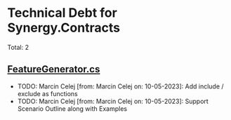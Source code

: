 ﻿# Technical Debt for Synergy.Contracts

Total: 2

## [FeatureGenerator.cs](../../Synergy.Behaviours.Testing/FeatureGenerator.cs)
- TODO: Marcin Celej [from: Marcin Celej on: 10-05-2023]: Add include / exclude as functions
- TODO: Marcin Celej [from: Marcin Celej on: 10-05-2023]: Support Scenario Outline along with Examples
